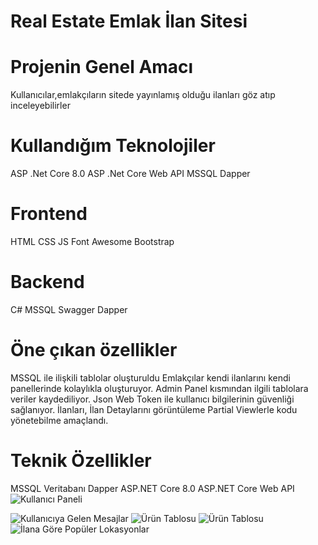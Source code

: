 # Real Estate Emlak İlan Sitesi
# Projenin Genel Amacı
Kullanıcılar,emlakçıların sitede yayınlamış olduğu ilanları göz atıp inceleyebilirler 
# Kullandığım Teknolojiler
ASP .Net Core 8.0
ASP .Net Core Web API
MSSQL
Dapper
# Frontend
HTML
CSS
JS
Font Awesome
Bootstrap

# Backend
C#
MSSQL
Swagger
Dapper

# Öne çıkan özellikler
MSSQL ile ilişkili tablolar oluşturuldu
Emlakçılar kendi ilanlarını kendi panellerinde kolaylıkla oluşturuyor.
Admin Panel kısmından ilgili tablolara veriler kaydediliyor.
Json Web Token ile kullanıcı bilgilerinin güvenliği sağlanıyor.
İlanları, İlan Detaylarını görüntüleme
Partial Viewlerle kodu yönetebilme amaçlandı.

# Teknik Özellikler
MSSQL Veritabanı
Dapper
ASP.NET Core 8.0
ASP.NET Core Web API
![Kullanıcı Paneli](https://github.com/boratln/RealEstate_Dapper_Api/assets/94612727/0b737350-4d0a-4c25-bcc7-0780ef666466)

![Kullanıcıya Gelen Mesajlar](https://github.com/boratln/RealEstate_Dapper_Api/assets/94612727/58f977b6-f2e4-4abe-84cd-eefb9c799227)
![Ürün Tablosu](https://github.com/boratln/RealEstate_Dapper_Api/assets/94612727/3a253d39-1897-4457-82d4-27eb04081cdc)
![Ürün Tablosu](https://github.com/boratln/RealEstate_Dapper_Api/assets/94612727/c5efc6e3-3c66-4039-bc85-f8bb46a3b611)
![İlana Göre Popüler Lokasyonlar](https://github.com/boratln/RealEstate_Dapper_Api/assets/94612727/3c4d133f-cf47-4abb-b7cb-59966f0d09f7)




  
